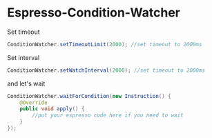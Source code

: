 # Espresso-Condition-Watcher
Set timeout
```java
ConditionWatcher.setTimeoutLimit(2000); //set timeout to 2000ms
```
Set interval
```java
ConditionWatcher.setWatchInterval(2000); //set timeout to 2000ms
```
and let's wait
```java
ConditionWatcher.waitForCondition(new Instruction() {
    @Override
    public void apply() {
        //put your espresso code here if you need to wait
    }
});
```

